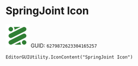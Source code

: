 # SpringJoint Icon
![](/img/SpringJoint%20Icon.png)
GUID: `6279872623304165257`
```
EditorGUIUtility.IconContent("SpringJoint Icon")
```
